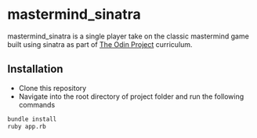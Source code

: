 # mastermind_sinatra

mastermind_sinatra is a single player take on the classic mastermind game built using sinatra as part of [The Odin Project](https://www.theodinproject.com/courses/ruby-on-rails/lessons/sinatra-basic) curriculum.

## Installation

- Clone this repository
- Navigate into the root directory of project folder and run the following commands

```bash
bundle install
ruby app.rb
```